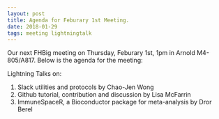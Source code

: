 ```yaml
---
layout: post
title: Agenda for Feburary 1st Meeting.
date: 2018-01-29
tags: meeting lightningtalk
---
```


Our next FHBig meeting on Thursday, Feburary 1st, 1pm in Arnold M4-805/A817. 
Below is the agenda for the meeting:

Lightning Talks on:
1. Slack utilities and protocols by Chao-Jen Wong
2. Github tutorial, contribution and discussion by Lisa McFarrin
3. ImmuneSpaceR, a Bioconductor package for meta-analysis by Dror Berel
